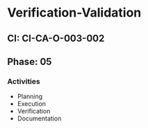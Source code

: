 # Verification-Validation

## CI: CI-CA-O-003-002
## Phase: 05

### Activities
- Planning
- Execution
- Verification
- Documentation
